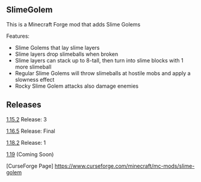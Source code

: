 ## SlimeGolem
This is a Minecraft Forge mod that adds Slime Golems

Features:
- Slime Golems that lay slime layers
- Slime layers drop slimeballs when broken
- Slime layers can stack up to 8-tall, then turn into slime blocks with 1 more slimeball
- Regular Slime Golems will throw slimeballs at hostile mobs and apply a slowness effect
- Rocky Slime Golem attacks also damage enemies

## Releases
[1.15.2](https://github.com/Kinomora/SlimeGolem/releases/tag/1.15.2_03) Release: 3

[1.16.5](https://github.com/Kinomora/SlimeGolem/releases/tag/1.16.5_FINAL) Release: Final

[1.18.2](https://github.com/Kinomora/SlimeGolem/releases/tag/1.18.2_01) Release: 1

[1.19](https://github.com/Kinomora/SlimeGolem) (Coming Soon)

[CurseForge Page] https://www.curseforge.com/minecraft/mc-mods/slime-golem
